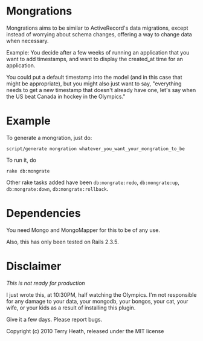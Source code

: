 Mongrations
===========

Mongrations aims to be similar to ActiveRecord's data migrations, except
instead of worrying about schema changes, offering a way to change data when
necessary. 

Example: You decide after a few weeks of running an application that you want
to add timestamps, and want to display the created_at time for an application.

You could put a default timestamp into the model (and in this case that might
be appropriate), but you might also just want to say, "everything needs to get
a new timestamp that doesn't already have one, let's say when the US beat
Canada in hockey in the Olympics."


Example
=======

To generate a mongration, just do:

`script/generate mongration whatever_you_want_your_mongration_to_be`

To run it, do

`rake db:mongrate`

Other rake tasks added have been `db:mongrate:redo`, `db:mongrate:up`, `db:mongrate:down`, `db:mongrate:rollback`.


Dependencies
============

You need Mongo and MongoMapper for this to be of any use.

Also, this has only been tested on Rails 2.3.5. 

Disclaimer
==========

*This is not ready for production*

I just wrote this, at 10:30PM, half watching the Olympics. I'm not responsible 
for any damage to your data, your mongodb, your bongos, your cat, your wife, or 
your kids as a result of installing this plugin.

Give it a few days. Please report bugs. 

Copyright (c) 2010 Terry Heath, released under the MIT license
